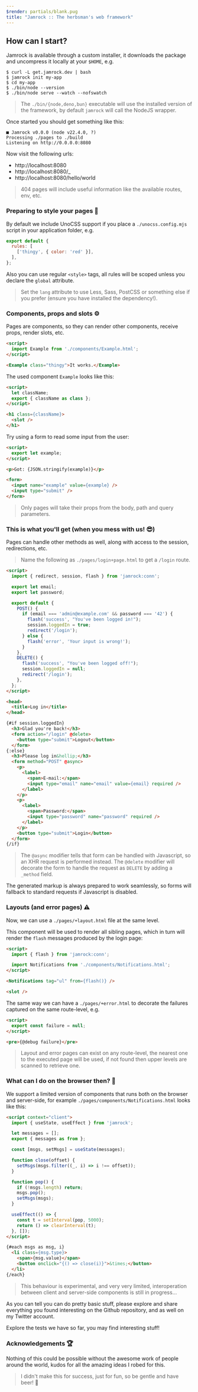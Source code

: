 ```yaml
---
$render: partials/blank.pug
title: "Jamrock :: The herbsman's web framework"
---
```


## How can I start?

Jamrock is available through a custom installer,
it downloads the package and uncompress it locally at your `$HOME`, e.g.

```shell
$ curl -L get.jamrock.dev | bash
$ jamrock init my-app
$ cd my-app
$ ./bin/node --version
$ ./bin/node serve --watch --nofswatch
```

> The `./bin/{node,deno,bun}` executable will use the installed version of the framework,
> by default `jamrock` will call the NodeJS wrapper.

Once started you should get something like this:

```text
■ Jamrock v0.0.0 (node v22.4.0, ?)
Processing ./pages to ./build
Listening on http://0.0.0.0:8080
```

Now visit the following urls:

- http://localhost:8080
- http://localhost:8080/_
- http://localhost:8080/hello/world

> 404 pages will include useful information like the available routes, env, etc.

### Preparing to style your pages 💅

By default we include UnoCSS support if you place a `./unocss.config.mjs` script in your application folder, e.g.

```js
export default {
  rules: [
    ['thingy', { color: 'red' }],
  ],
};
```

Also you can use regular `<style>` tags, all rules will be scoped unless you declare the `global` attribute.

> Set the `lang` attribute to use Less, Sass, PostCSS or something else if you prefer (ensure you have installed the dependency!).

### Components, props and slots ⚙️

Pages are components, so they can render other components, receive props, render slots, etc.

```html
<script>
  import Example from './components/Example.html';
</script>

<Example class="thingy">It works.</Example>
```

The used component `Example` looks like this:

```html
<script>
  let className;
  export { className as class };
</script>

<h1 class={className}>
  <slot />
</h1>
```

Try using a form to read some input from the user:

```html
<script>
  export let example;
</script>

<p>Got: {JSON.stringify(example)}</p>

<form>
  <input name="example" value={example} />
  <input type="submit" />
</form>
```

> Only pages will take their props from the body, path and query parameters.

### This is what you'll get (when you mess with us! 😎)

Pages can handle other methods as well, along with access to the session, redirections, etc.

> Name the following as `./pages/login+page.html` to get a `/login` route.

```html
<script>
  import { redirect, session, flash } from 'jamrock:conn';

  export let email;
  export let password;

  export default {
    POST() {
      if (email === 'admin@example.com' && password === '42') {
        flash('success', "You've been logged in!");
        session.loggedIn = true;
        redirect('/login');
      } else {
        flash('error', 'Your input is wrong!');
      }
    },
    DELETE() {
      flash('success', "You've been logged off!");
      session.loggedIn = null;
      redirect('/login');
    },
  };
</script>

<head>
  <title>Log in</title>
</head>

{#if session.loggedIn}
  <h3>Glad you're back!</h3>
  <form action="/login" @delete>
    <button type="submit">Logout</button>
  </form>
{:else}
  <h3>Please log in&hellip;</h3>
  <form method="POST" @async>
    <p>
      <label>
        <span>E-mail:</span>
        <input type="email" name="email" value={email} required />
      </label>
    </p>
    <p>
      <label>
        <span>Password:</span>
        <input type="password" name="password" required />
      </label>
    </p>
    <button type="submit">Login</button>
  </form>
{/if}
```

> The `@async` modifier tells that form can be handled with Javascript, so an XHR request is performed instead.
> The `@delete` modifier will decorate the form to handle the request as `DELETE` by adding a `_method` field.

The generated markup is always prepared to work seamlessly, so forms will fallback to standard requests if Javascript is disabled.

### Layouts (and error pages) ⚠️

Now, we can use a `./pages/+layout.html` file at the same level.

This component will be used to render all sibling pages, which in turn will render the `flash` messages produced by the login page:

```html
<script>
  import { flash } from 'jamrock:conn';

  import Notifications from './components/Notifications.html';
</script>

<Notifications tag="ul" from={flash()} />

<slot />
```

The same way we can have a `./pages/+error.html` to decorate the failures captured on the same route-level, e.g.

```html
<script>
  export const failure = null;
</script>

<pre>{@debug failure}</pre>
```

> Layout and error pages can exist on any route-level, the nearest one to the executed page will be used, if not found then upper levels are scanned to retrieve one.

### What can I do on the browser then? 🤔

We support a limited version of components that runs both on the browser and server-side,
for example `./pages/components/Notifications.html` looks like this:

```html
<script context="client">
  import { useState, useEffect } from 'jamrock';

  let messages = [];
  export { messages as from };

  const [msgs, setMsgs] = useState(messages);

  function close(offset) {
    setMsgs(msgs.filter((_, i) => i !== offset));
  }

  function pop() {
    if (!msgs.length) return;
    msgs.pop();
    setMsgs(msgs);
  }

  useEffect(() => {
    const t = setInterval(pop, 5000);
    return () => clearInterval(t);
  }, []);
</script>

{#each msgs as msg, i}
  <li class={msg.type}>
    <span>{msg.value}</span>
    <button onclick="{() => close(i)}">&times;</button>
  </li>
{/each}
```

> This behaviour is experimental, and very very limited, interoperation between client and server-side components is still in progress...

As you can tell you can do pretty basic stuff, please explore and share everything you found interesting on the Github repository, and as well on my Twitter account.

Explore the tests we have so far, you may find interesting stuff!

### Acknowledgements 🏆

Nothing of this could be possible without the awesome work of people around the world,
kudos for all the amazing ideas I robed for this.

> I didn't make this for success, just for fun, so be gentle and have beer! 🍻
